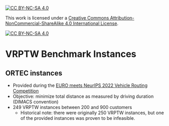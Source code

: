 [![CC BY-NC-SA 4.0][cc-by-nc-sa-shield]][cc-by-nc-sa]

This work is licensed under a
[Creative Commons Attribution-NonCommercial-ShareAlike 4.0 International License][cc-by-nc-sa].

[![CC BY-NC-SA 4.0][cc-by-nc-sa-image]][cc-by-nc-sa]

[cc-by-nc-sa]: http://creativecommons.org/licenses/by-nc-sa/4.0/
[cc-by-nc-sa-image]: https://licensebuttons.net/l/by-nc-sa/4.0/88x31.png
[cc-by-nc-sa-shield]: https://img.shields.io/badge/License-CC%20BY--NC--SA%204.0-lightgrey.svg

# VRPTW Benchmark Instances

## ORTEC instances
  - Provided during the [EURO meets NeurIPS 2022 Vehicle Routing Competition](https://euro-neurips-vrp-2022.challenges.ortec.com/)
  - Objective: minimize total distance as measured by driving duration (DIMACS convention)  
  - 249 VRPTW instances between 200 and 900 customers
    - Historical note: there were originally 250 VRPTW instances, but one of the provided instances was proven to be infeasible.
